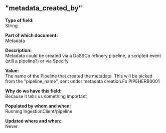 ## "metadata_created_by"

**Type of field:**  
String  

**Part of which document:**  
Metadata

**Description:**  
Metadata could be created via a DaSSCo refinery pipeline, a scripted event (still a pipeline?) or via Specify

**Value:**  
The name of the Pipeline that created the metadata. This will be picked from the "pipeline_name", sent under metadata creation.Fx PIPEHERB0001 

**Why do we have this field:**  
Because it tells us something important  

**Populated by whom and when:**  
Running IngestionClient/pipeline

**Updated where and when:**  
Never

